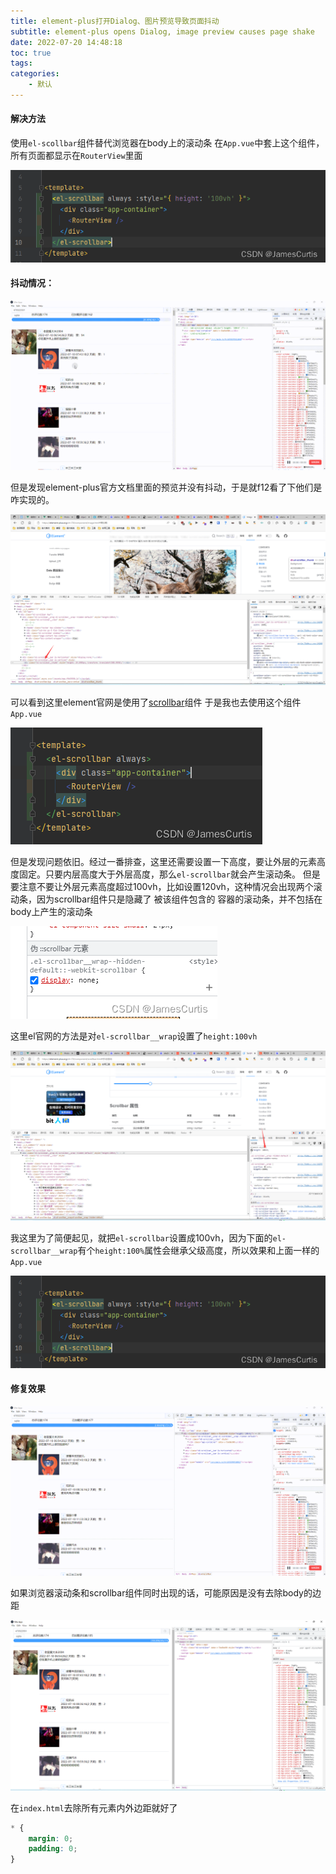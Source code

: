 ```yaml
---
title: element-plus打开Dialog、图片预览导致页面抖动
subtitle: element-plus opens Dialog, image preview causes page shake
date: 2022-07-20 14:48:18
toc: true
tags: 
categories: 
    - 默认
---
```


#### 解决方法
使用`el-scollbar`组件替代浏览器在body上的滚动条
在`App.vue`中套上这个组件，所有页面都显示在`RouterView`里面

![16936523905371693652389843.png](https://raw.githubusercontent.com/james-curtis/james-curtis.github.io/main/static/images/16936523905371693652389843.png)

#### 抖动情况：
![16936525975351fb2326de60440c09eaa21600c0e57c2.gif](https://raw.githubusercontent.com/james-curtis/james-curtis.github.io/main/static/images/16936525975351fb2326de60440c09eaa21600c0e57c2.gif)

但是发现element-plus官方文档里面的预览并没有抖动，于是就f12看了下他们是咋实现的。

![16936526155351693652614788.png](https://raw.githubusercontent.com/james-curtis/james-curtis.github.io/main/static/images/16936526155351693652614788.png)

可以看到这里element官网是使用了[scrollbar](https://element-plus.org/zh-CN/component/scrollbar.html)组件
于是我也去使用这个组件
`App.vue`

![16936526315401693652631105.png](https://raw.githubusercontent.com/james-curtis/james-curtis.github.io/main/static/images/16936526315401693652631105.png)

但是发现问题依旧。经过一番排查，这里还需要设置一下高度，要让外层的元素高度固定。只要内层高度大于外层高度，那么`el-scrollbar`就会产生滚动条。
但是要注意不要让外层元素高度超过100vh，比如设置120vh，这种情况会出现两个滚动条，因为scrollbar组件只是隐藏了 被该组件包含的 容器的滚动条，并不包括在body上产生的滚动条

![16936526425361693652641724.png](https://raw.githubusercontent.com/james-curtis/james-curtis.github.io/main/static/images/16936526425361693652641724.png)

这里el官网的方法是对`el-scrollbar__wrap`设置了`height:100vh`

![16936526555351693652655027.png](https://raw.githubusercontent.com/james-curtis/james-curtis.github.io/main/static/images/16936526555351693652655027.png)

我这里为了简便起见，就把`el-scrollbar`设置成100vh，因为下面的`el-scrollbar__wrap`有个`height:100%`属性会继承父级高度，所以效果和上面一样的
`App.vue`

![16936526665351693652665672.png](https://raw.githubusercontent.com/james-curtis/james-curtis.github.io/main/static/images/16936526665351693652665672.png)


#### 修复效果
![16936527025354a69219b0f5c4c51b620182afd1b84b4.gif](https://raw.githubusercontent.com/james-curtis/james-curtis.github.io/main/static/images/16936527025354a69219b0f5c4c51b620182afd1b84b4.gif)

如果浏览器滚动条和scrollbar组件同时出现的话，可能原因是没有去除body的边距

![16936527279931693652727088.png](https://raw.githubusercontent.com/james-curtis/james-curtis.github.io/main/static/images/16936527279931693652727088.png)

在`index.html`去除所有元素内外边距就好了
```css
* {
	margin: 0;
	padding: 0;
}
```
